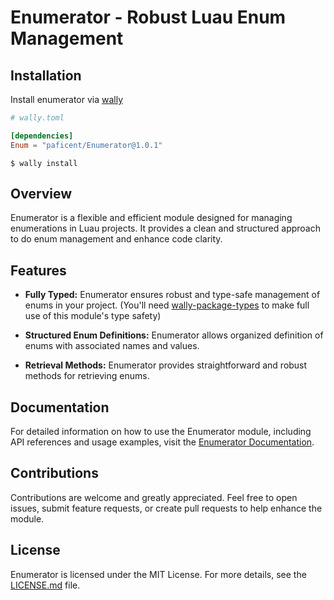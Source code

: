 # Enumerator - Robust Luau Enum Management

## Installation

Install enumerator via [wally](https://wally.run)

```toml
# wally.toml

[dependencies]
Enum = "paficent/Enumerator@1.0.1"
```

```shell
$ wally install
```

## Overview

Enumerator is a flexible and efficient module designed for managing enumerations in Luau projects. It provides a clean and structured approach to do enum management and enhance code clarity.

## Features

- **Fully Typed:** Enumerator ensures robust and type-safe management of enums in your project. (You'll need [wally-package-types](https://github.com/JohnnyMorganz/wally-package-types) to make full use of this module's type safety)

- **Structured Enum Definitions:** Enumerator allows organized definition of enums with associated names and values.

- **Retrieval Methods:** Enumerator provides straightforward and robust methods for retrieving enums.

## Documentation

For detailed information on how to use the Enumerator module, including API references and usage examples, visit the [Enumerator Documentation](https://example.com/enum-docs).

## Contributions

Contributions are welcome and greatly appreciated. Feel free to open issues, submit feature requests, or create pull requests to help enhance the module.

## License

Enumerator is licensed under the MIT License. For more details, see the [LICENSE.md](LICENSE.md) file.
